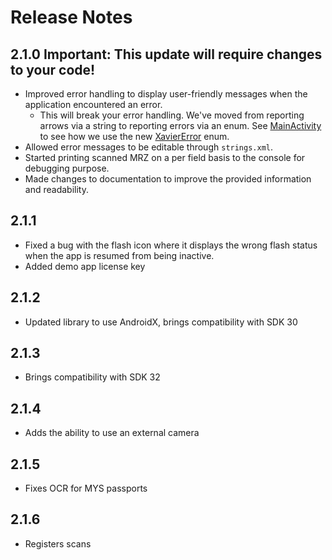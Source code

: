 # Release Notes
## 2.1.0 **Important**: This update will require changes to your code!
* Improved error handling to display user-friendly messages when the application encountered an error.
  * This will break your error handling. We've moved from reporting arrows via a string to reporting errors via an enum. See [MainActivity](../xavier-demo/app/src/main/java/com/blacksharktech/xavier/MainActivity.java) to see how we use the new [XavierError](./using-xavier.md#enum:-xavieractivity.error) enum.
* Allowed error messages to be editable through `strings.xml`.
* Started printing scanned MRZ on a per field basis to the console for debugging purpose.
* Made changes to documentation to improve the provided information and readability.

## 2.1.1
* Fixed a bug with the flash icon where it displays the wrong flash status when the app is resumed from being inactive.
* Added demo app license key

## 2.1.2
* Updated library to use AndroidX, brings compatibility with SDK 30

## 2.1.3
* Brings compatibility with SDK 32

## 2.1.4
* Adds the ability to use an external camera

## 2.1.5
* Fixes OCR for MYS passports

## 2.1.6
* Registers scans
